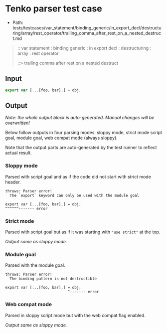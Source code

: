 # Tenko parser test case

- Path: tests/testcases/var_statement/binding_generic/in_export_decl/destructuring/array/rest_operator/trailing_comma_after_rest_on_a_nested_destruct.md

> :: var statement : binding generic : in export decl : destructuring : array : rest operator
>
> ::> trailing comma after rest on a nested destruct

## Input


`````js
export var [...[foo, bar],] = obj;
`````

## Output

_Note: the whole output block is auto-generated. Manual changes will be overwritten!_

Below follow outputs in four parsing modes: sloppy mode, strict mode script goal, module goal, web compat mode (always sloppy).

Note that the output parts are auto-generated by the test runner to reflect actual result.

### Sloppy mode

Parsed with script goal and as if the code did not start with strict mode header.

`````
throws: Parser error!
  The `export` keyword can only be used with the module goal

export var [...[foo, bar],] = obj;
^^^^^^------- error
`````

### Strict mode

Parsed with script goal but as if it was starting with `"use strict"` at the top.

_Output same as sloppy mode._

### Module goal

Parsed with the module goal.

`````
throws: Parser error!
  The binding pattern is not destructible

export var [...[foo, bar],] = obj;
                            ^------- error
`````


### Web compat mode

Parsed in sloppy script mode but with the web compat flag enabled.

_Output same as sloppy mode._
